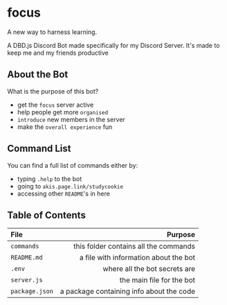 # focus
A new way to harness learning.

A DBD.js Discord Bot made specifically for my Discord Server. It's made to keep me and my friends productive

## About the Bot

What is the purpose of this bot?

- get the `focus` server active
- help people get more `organised`
- `introduce` new members in the server
- make the `overall experience` fun

## Command List

You can find a full list of commands either by:

- typing `.help` to the bot
- going to `akis.page.link/studycookie`
- accessing other `README`'s in here

## Table of Contents

| File			  	 | Purpose																	|
|	:------------- | ---------------------------------------: |
| `commands`		 | this folder contains all the commands		|
| `README.md`		 | a file with information about the bot 		|
| `.env`			   | where all the bot secrets are						|
| `server.js`		 | the main file for the bot								|
| `package.json` | a package containing info about the code |
